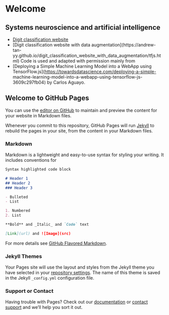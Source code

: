 # Welcome
## Systems neuroscience and artificial intelligence
- [Digit classification website](https://andrew-tan-yy.github.io/digit_classification_website/tfjs.html)
- [Digit classification website with data augmentation](https://andrew-tan- yy.github.io/digit_classification_website_with_data_augmentation/tfjs.html)
Code is used and adapted with permission mainly from
- [Deploying a Simple Machine Learning Model into a WebApp using TensorFlow.js](https://towardsdatascience.com/deploying-a-simple- machine-learning-model-into-a-webapp-using-tensorflow-js-3609c297fb04) by Carlos Aguayo.

## Welcome to GitHub Pages

You can use the [editor on GitHub](https://github.com/araratwongs/araratwongs.github.io/edit/main/README.md) to maintain and preview the content for your website in Markdown files.

Whenever you commit to this repository, GitHub Pages will run [Jekyll](https://jekyllrb.com/) to rebuild the pages in your site, from the content in your Markdown files.

### Markdown

Markdown is a lightweight and easy-to-use syntax for styling your writing. It includes conventions for

```markdown
Syntax highlighted code block

# Header 1
## Header 2
### Header 3

- Bulleted
- List

1. Numbered
2. List

**Bold** and _Italic_ and `Code` text

[Link](url) and ![Image](src)
```

For more details see [GitHub Flavored Markdown](https://guides.github.com/features/mastering-markdown/).

### Jekyll Themes

Your Pages site will use the layout and styles from the Jekyll theme you have selected in your [repository settings](https://github.com/araratwongs/araratwongs.github.io/settings). The name of this theme is saved in the Jekyll `_config.yml` configuration file.

### Support or Contact

Having trouble with Pages? Check out our [documentation](https://docs.github.com/categories/github-pages-basics/) or [contact support](https://support.github.com/contact) and we’ll help you sort it out.
